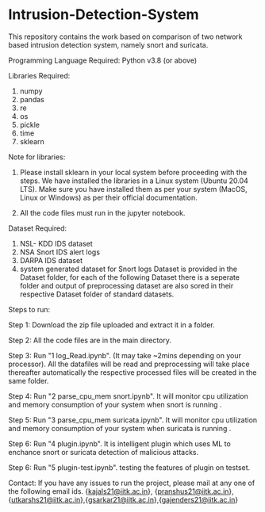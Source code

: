 # Intrusion-Detection-System
This repository contains the work based on comparison of two network based intrusion detection system, namely snort and suricata.

Programming Language Required:
Python v3.8 (or above)

Libraries Required:
1) numpy 
2) pandas
3) re
4) os
5) pickle
6) time 
7) sklearn

Note for libraries:
1. Please install sklearn in your local system before proceeding with the steps. 
We have installed the libraries in a Linux system (Ubuntu 20.04 LTS). Make sure you have installed
them as per your system (MacOS, Linux or Windows) as per their official documentation.

2. All the code files must run in the jupyter notebook.


Dataset Required:
1) NSL- KDD IDS dataset
2) NSA Snort IDS alert logs
3) DARPA IDS dataset
4) system generated dataset for Snort logs
Dataset is provided in the Dataset folder, for each of the following Dataset there is a seperate folder and output of preprocessing dataset are also sored in their respective Dataset folder of standard datasets.

Steps to run:

Step 1: Download the zip file uploaded and extract it in a folder.

Step 2: All the code files are in the main directory.

Step 3: Run "1 log_Read.ipynb". (It may take ~2mins depending on your processor).
        All the datafiles will be read and preprocessing will take place thereafter automatically the respective processed files will be created in the same folder.

Step 4: Run "2 parse_cpu_mem snort.ipynb". 
        It will monitor cpu utilization and memory consumption of your system when snort is running .

Step 5: Run "3 parse_cpu_mem suricata.ipynb". 
        It will monitor cpu utilization and memory consumption of your system when suricata is running .
        
Step 6: Run "4 plugin.ipynb". 
        It is intelligent plugin which uses ML to enchance snort or suricata detection of malicious attacks.

Step 6: Run "5 plugin-test.ipynb". 
        testing the features of plugin on testset.



Contact:
If you have any issues to run the project, please mail at any one of the following email ids.
{kajals21@iitk.ac.in}, {pranshus21@iitk.ac.in}, {utkarshs21@iitk.ac.in},{gsarkar21@iitk.ac.in},{gajenders21@iitk.ac.in}
